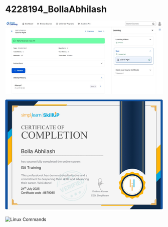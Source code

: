 # 4228194_BollaAbhilash

![Great Learning Certificate](SDLC/Sdlc.jpg)

![Git Simple Learn Certificate](Git/Git_simplelearn_certificate.jpg)

![Linux Commands](Linux/linux%20commands.jpg)
